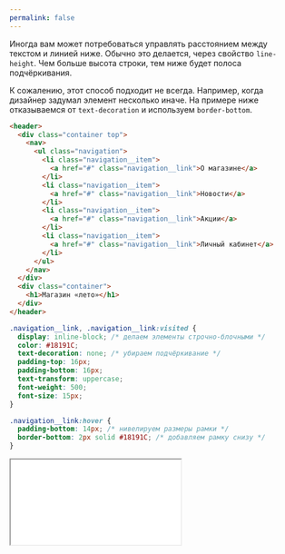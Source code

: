 ```yaml
---
permalink: false
---
```


Иногда вам может потребоваться управлять расстоянием между текстом и линией ниже. Обычно это делается, через свойство `line-height`. Чем больше высота строки, тем ниже будет полоса подчёркивания.

К сожалению, этот способ подходит не всегда. Например, когда дизайнер задумал элемент несколько иначе. На примере ниже отказываемся от `text-decoration` и используем `border-bottom`.

```html
<header>
  <div class="container top">
    <nav>
      <ul class="navigation">
        <li class="navigation__item">
          <a href="#" class="navigation__link">О магазине</a>
        </li>
        <li class="navigation__item">
          <a href="#" class="navigation__link">Новости</a>
        </li>
        <li class="navigation__item">
          <a href="#" class="navigation__link">Акции</a>
        </li>
        <li class="navigation__item">
          <a href="#" class="navigation__link">Личный кабинет</a>
        </li>
      </ul>
    </nav>
  </div>
  <div class="container">
    <h1>Магазин «лето»</h1>
  </div>
</header>
```

```css
.navigation__link, .navigation__link:visited {
  display: inline-block; /* делаем элементы строчно-блочными */
  color: #18191C;
  text-decoration: none; /* убираем подчёркивание */
  padding-top: 16px;
  padding-bottom: 16px;
  text-transform: uppercase;
  font-weight: 500;
  font-size: 15px;
}

.navigation__link:hover {
  padding-bottom: 14px; /* нивелируем размеры рамки */
  border-bottom: 2px solid #18191C; /* добавляем рамку снизу */
}
```

<iframe title="Рамка вместо подчёркивания" src="../demos/header.html"></iframe>
